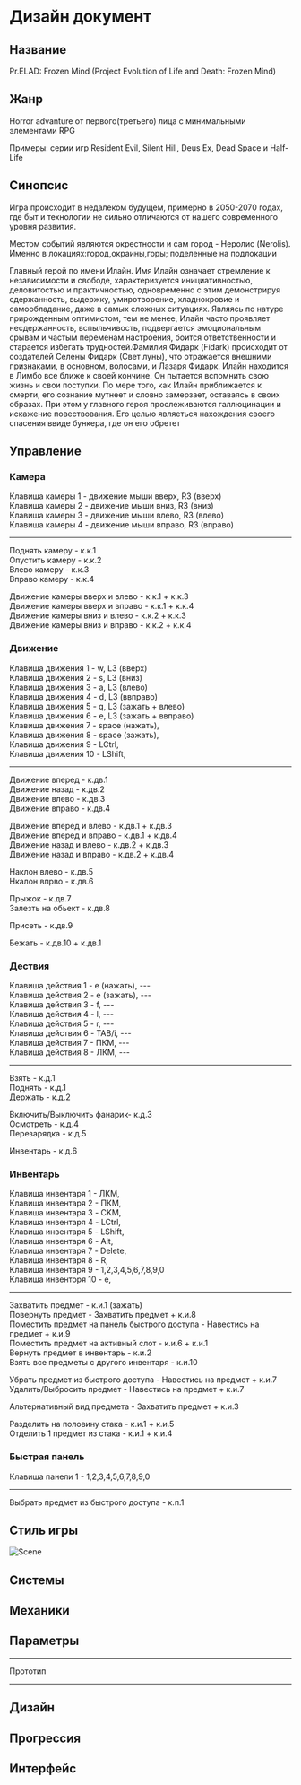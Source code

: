 # Дизайн документ
## Название

Pr.ELAD: Frozen Mind (Project Evolution of Life and Death: Frozen Mind)

## Жанр

Horror advanture от первого(третьего) лица с минимальными элементами RPG

Примеры: серии игр Resident Evil, Silent Hill, Deus Ex, Dead Space и Half-Life

## Синопсис

Игра происходит в недалеком будущем, примерно в 2050-2070 годах, где быт и технологии не сильно отличаются от нашего современного уровня развития.

Местом событий являются окрестности и сам город - Неролис (Nerolis). Именно в локациях:город,окраины,горы; поделенные на подлокации

Главный герой по имени Илайн. Имя Илайн означает стремление к независимости и свободе, характеризуется инициативностью, деловитостью и практичностью, одновременно с этим демонстрируя сдержанность, выдержку, умиротворение, хладнокровие и самообладание, даже в самых сложных ситуациях. Являясь по натуре прирожденным оптимистом, тем не менее, Илайн часто проявляет несдержанность, вспыльчивость, подвергается эмоциональным срывам и частым переменам настроения, боится ответственности и старается избегать трудностей.Фамилия Фидарк (Fidark) происходит от создателей Селены Фидарк (Свет луны), что отражается внешними признаками, в основном, волосами, и Лазаря Фидарк. Илайн находится в Лимбо все ближе к своей кончине. Он пытается вспомнить свою жизнь и свои поступки. По мере того, как Илайн приближается к смерти, его сознание мутнеет и словно замерзает, оставаясь в своих образах. При этом у главного героя прослеживаются галлюцинации и искажение повествования. Его целью являеться нахождения своего спасения ввиде бункера, где он его обретет

## Управление

###  Камера

Клавиша камеры 1 - движение мыши вверх, R3 (вверх)  
Клавиша камеры 2 - движение мыши вниз, R3 (вниз)  
Клавиша камеры 3 - движение мыши влево, R3 (влево)  
Клавиша камеры 4 - движение мыши вправо, R3 (вправо)  

***

Поднять камеру - к.к.1  
Опустить камеру - к.к.2  
Влево камеру - к.к.3  
Вправо камеру - к.к.4  

Движение камеры вверх и влево - к.к.1 + к.к.3  
Движение камеры вверх и вправо - к.к.1 + к.к.4  
Движение камеры вниз и влево - к.к.2 + к.к.3  
Движение камеры вниз и вправо - к.к.2 + к.к.4  

###  Движение

Клавиша движения 1 - w, L3 (вверх)  
Клавиша движения 2 - s, L3 (вниз)  
Клавиша движения 3 - a, L3 (влево)  
Клавиша движения 4 - d, L3 (ввправо)  
Клавиша движения 5 - q, L3 (зажать + влево)  
Клавиша движения 6 - e, L3 (зажать + ввправо)  
Клавиша движения 7 - space (нажать),   
Клавиша движения 8 - space (зажать),   
Клавиша движения 9 - LCtrl,  
Клавиша движения 10 - LShift,  

***

Движение вперед - к.дв.1  
Движение назад - к.дв.2  
Движение влево - к.дв.3  
Движение вправо - к.дв.4  

Движение вперед и влево - к.дв.1 + к.дв.3  
Движение вперед и вправо - к.дв.1 + к.дв.4  
Движение назад и влево - к.дв.2 + к.дв.3  
Движение назад и вправо - к.дв.2 + к.дв.4    

Наклон влево - к.дв.5  
Нкалон впрво - к.дв.6  

Прыжок - к.дв.7  
Залезть на обьект - к.дв.8  

Присеть - к.дв.9  

Бежать - к.дв.10 + к.дв.1

###  Дествия

Клавиша действия 1 - e (нажать), ---  
Клавиша действия 2 - e (зажать), ---    
Клавиша действия 3 - f, ---  
Клавиша действия 4 - l, ---  
Клавиша действия 5 - r, ---  
Клавиша действия 6  - TAB/i, ---  
Клавиша действия 7 - ПКМ, ---  
Клавиша действия 8 - ЛКМ, ---  

***

Взять - к.д.1  
Поднять - к.д.1  
Держать - к.д.2  

Включить/Выключить фанарик- к.д.3  
Осмотреть - к.д.4  
Перезарядка - к.д.5  

Инвентарь - к.д.6

###  Инвентарь

Клавиша инвентаря 1 - ЛКМ,  
Клавиша инвентаря 2 - ПКМ,  
Клавиша инвентаря 3 - CKM,  
Клавиша инвентаря 4 - LCtrl,  
Клавиша инвентаря 5 - LShift,  
Клавиша инвентаря 6 - Alt,  
Клавиша инвентаря 7 - Delete,  
Клавиша инвентаря 8 - R,  
Клавиша инвентаря 9 - 1,2,3,4,5,6,7,8,9,0  
Клавиша инвенторя 10 - e,

***

Захватить предмет - к.и.1 (зажать)  
Повернуть предмет - Захватить предмет + к.и.8  
Поместить предмет на панель быстрого доступа - Навестись на предмет + к.и.9  
Поместить предмет на активный слот - к.и.6 + к.и.1  
Вернуть предмет в инвентарь - к.и.2  
Взять все предметы с другого инвентаря - к.и.10 

Убрать предмет из быстрого доступа - Навестись на предмет + к.и.7  
Удалить/Выбросить предмет - Навестись на предмет + к.и.7

Альтернативный вид предмета - Захватить предмет + к.и.3

Разделить на половину стака - к.и.1 + к.и.5  
Отделить 1 предмет из стака - к.и.1 + к.и.4

###  Быстрая панель

Клавиша панели 1 - 1,2,3,4,5,6,7,8,9,0

***

Выбрать предмет из быстрого доступа - к.п.1

## Стиль игры

![Scene](C:\Users\Admin\Desktop\ELAD-Frozen-mind\Scene.png)

## Системы

## Механики

## Параметры

***
Прототип
***

## Дизайн

## Прогрессия 

## Интерфейс